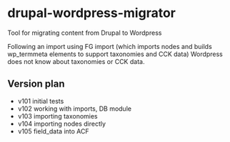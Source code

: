 # drupal-wordpress-migrator

Tool for migrating content from Drupal to Wordpress

Following an import using FG import (which imports nodes and builds wp_termmeta elements to support taxonomies and CCK data) Wordpress does not know about taxonomies or CCK data.  

## Version plan
* v101 initial tests
* v102 working with imports, DB module
* v103 importing taxonomies
* v104 importing nodes directly
* v105 field_data into ACF

 
